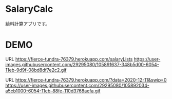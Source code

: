 # SalaryCalc
給料計算アプリです。

# DEMO
URL https://fierce-tundra-76379.herokuapp.com/salaryLists
https://user-images.githubusercontent.com/29295080/105891637-348b5d00-6054-11eb-9d9f-08bd8df7e2c2.gif

URL https://fierce-tundra-76379.herokuapp.com/?data=2020-12-11&swip=0
https://user-images.githubusercontent.com/29295080/105892034-a5cb1000-6054-11eb-88fe-110d3768aefa.gif
